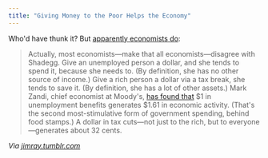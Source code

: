 ```yaml
---
title: "Giving Money to the Poor Helps the Economy"
---
```

<p>Who'd have thunk it? But <a href="https://www.slate.com/id/2276473/">apparently economists do</a>:</p>
<blockquote><p>Actually, most economists—make that all economists—disagree with Shadegg. Give an unemployed person a dollar, and she tends to spend it, because she needs to. (By definition, she has no other source of income.) Give a rich person a dollar via a tax break, she tends to save it. (By definition, she has a lot of other assets.) Mark Zandi, chief economist at Moody's, <a href="https://www.economy.com/mark-zandi/documents/Senate-Finance-Committee-Unemployment%20Insurance-041410.pdf">has found that</a> $1 in unemployment benefits generates $1.61 in economic activity. (That's the second most-stimulative form of government spending, behind food stamps.) A dollar in tax cuts—not just to the rich, but to everyone—generates about 32 cents.</p></blockquote>
<p><em>Via <a href="https://jimray.tumblr.com/post/2064898289/give-an-unemployed-person-a-dollar-and-she-tends">jimray.tumblr.com</a></em></p>
